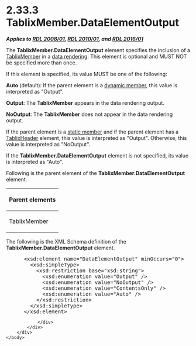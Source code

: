 <html dir="LTR" xmlns:mshelp="http://msdn.microsoft.com/mshelp" xmlns:ddue="http://ddue.schemas.microsoft.com/authoring/2003/5" xmlns:xlink="http://www.w3.org/1999/xlink" xmlns:tool="http://www.microsoft.com/tooltip">
    <head>
        <meta http-equiv="Content-Type" content="text/html; CHARSET=utf-8"></meta>
        <meta name="save" content="history"></meta>
        <title>2.33.3 TablixMember.DataElementOutput</title>
        <xml>
            <mshelp:toctitle title="2.33.3 TablixMember.DataElementOutput"></mshelp:toctitle>
            <mshelp:rltitle title="[MS-RDL]: TablixMember.DataElementOutput"></mshelp:rltitle>
            <mshelp:keyword index="A" term="25d17437-57e2-4351-9d00-c3405158255b"></mshelp:keyword>
            <mshelp:attr name="DCSext.ContentType" value="open specification"></mshelp:attr>
            <mshelp:attr name="AssetID" value="25d17437-57e2-4351-9d00-c3405158255b"></mshelp:attr>
            <mshelp:attr name="TopicType" value="kbRef"></mshelp:attr>
            <mshelp:attr name="DCSext.Title" value="[MS-RDL]: TablixMember.DataElementOutput" />
        </xml>
    </head>
    <body>
        <div id="header">
            <h1 class="heading">2.33.3 TablixMember.DataElementOutput</h1>
        </div>
        <div id="mainSection">
            <div id="mainBody">
                <div id="allHistory" class="saveHistory"></div>
                <div id="sectionSection0" class="section" name="collapseableSection">
                    

<p><b><i>Applies to </i></b><a href="1e855f94-4617-47e4-b89e-0856c6cb420f.htm"><b><i>RDL 2008/01</i></b></a><b><i>,
</i></b><a href="3428e690-a348-4ec7-8a6a-8efb42d2cdee.htm"><b><i>RDL 2010/01</i></b></a><b><i>,
and </i></b><a href="52ce3983-2bfc-4e72-9359-42aaf5fe4509.htm"><b><i>RDL 2016/01</i></b></a></p>

<p>The <b>TablixMember.DataElementOutput</b> element specifies
the inclusion of a <a href="1d8a9691-b173-4e24-9ea9-1f486bc824fd.htm">TablixMember</a>
in a <a href="b2482b3f-74ab-4ca8-a9e5-c07955011743.htm#gt_9069c206-b9e9-4374-a7ee-50faf5def25b">data rendering</a>.
This element is optional and MUST NOT be specified more than once.</p>

<p>If this element is specified, its value MUST be one of the
following:</p>

<p><b>Auto</b> (default): If the parent element is a <a href="b2482b3f-74ab-4ca8-a9e5-c07955011743.htm#gt_6008ef1a-6292-4d6c-a912-511bf6aa0258">dynamic member</a>, this value
is interpreted as &quot;Output&quot;.</p>

<p><b>Output</b>: The <b>TablixMember</b> appears in the
data rendering output.</p>

<p><b>NoOutput</b>: The <b>TablixMember</b> does not
appear in the data rendering output.</p>

<p>If the parent element is a <a href="b2482b3f-74ab-4ca8-a9e5-c07955011743.htm#gt_71fd4518-6443-4177-afc8-64249d9ce2c1">static member</a> and if the
parent element has a <a href="ac71f119-59be-471b-9316-e95b931402cb.htm">TablixHeader</a>
element, this value is interpreted as &quot;Output&quot;. Otherwise, this value
is interpreted as &quot;NoOutput&quot;.</p>

<p>If the <b>TablixMember.DataElementOutput</b> element is not
specified, its value is interpreted as &quot;Auto&quot;.</p>

<p>Following is the parent element of the <b>TablixMember.DataElementOutput</b>
element.</p>

<table>
 <thead>
  <tr>
   <th>
   <p>Parent elements</p>
   </th>
  </tr>
 </thead>
 <tr>
  <td>
  <p>TablixMember</p>
  </td>
 </tr>
</table>

<p>The following is the XML Schema definition of the <b>TablixMember.DataElementOutput</b>
element.</p>

<dl>
<dd>
<div><pre> &lt;xsd:element name=&quot;DataElementOutput&quot; minOccurs=&quot;0&quot;&gt;
   &lt;xsd:simpleType&gt;
     &lt;xsd:restriction base=&quot;xsd:string&quot;&gt;
       &lt;xsd:enumeration value=&quot;Output&quot; /&gt;
       &lt;xsd:enumeration value=&quot;NoOutput&quot; /&gt;
       &lt;xsd:enumeration value=&quot;ContentsOnly&quot; /&gt;
       &lt;xsd:enumeration value=&quot;Auto&quot; /&gt;
     &lt;/xsd:restriction&gt;
   &lt;/xsd:simpleType&gt;
 &lt;/xsd:element&gt;
</pre></div>
</dd></dl>


                </div>
            </div>
        </div>
    </body>
</html>